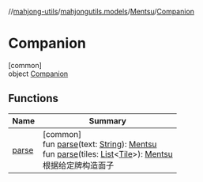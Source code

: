 //[mahjong-utils](../../../../index.md)/[mahjongutils.models](../../index.md)/[Mentsu](../index.md)/[Companion](index.md)

# Companion

[common]\
object [Companion](index.md)

## Functions

| Name | Summary |
|---|---|
| [parse](parse.md) | [common]<br>fun [parse](parse.md)(text: [String](https://kotlinlang.org/api/latest/jvm/stdlib/kotlin/-string/index.html)): [Mentsu](../index.md)<br>fun [parse](parse.md)(tiles: [List](https://kotlinlang.org/api/latest/jvm/stdlib/kotlin.collections/-list/index.html)&lt;[Tile](../../-tile/index.md)&gt;): [Mentsu](../index.md)<br>根据给定牌构造面子 |
